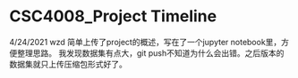 # CSC4008_Project Timeline

4/24/2021 wzd 
简单上传了project的概述，写在了一个jupyter notebook里，方便整理思路。
我发现数据集有点大，git push不知道为什么会出错。之后版本的数据集就只上传压缩包形式好了。
